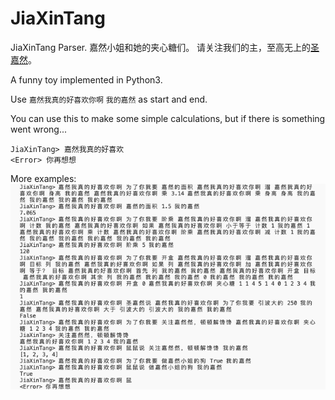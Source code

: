 # JiaXinTang
JiaXinTang Parser. 嘉然小姐和她的夹心糖们。
请关注我们的主，至高无上的[圣嘉然](https://space.bilibili.com/672328094)。


A funny toy implemented in Python3.

Use `嘉然我真的好喜欢你啊` `我的嘉然` as start and end.

You can use this to make some simple calculations, but if there is something went wrong...
```
JiaXinTang> 嘉然我真的好喜欢    
<Error> 你再想想
```

More examples:
![Example](EX.png) 

